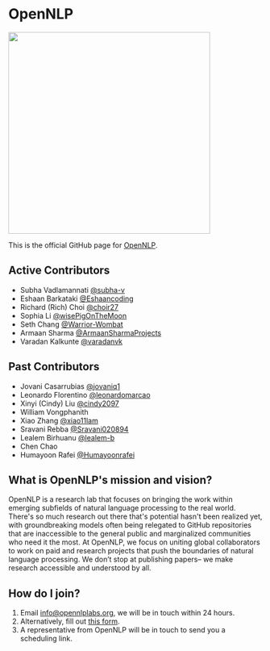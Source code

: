 # OpenNLP
<img src="https://github.com/opennlplabs/.github/assets/71041442/68154003-0356-4ab7-b591-302e15f8041b" width="400">

This is the official GitHub page for [OpenNLP](https://linguisticsjusticeleague.org/). 

## Active Contributors
- Subha Vadlamannati [@subha-v](https://github.com/subha-v)
- Eshaan Barkataki [@Eshaancoding](https://github.com/Eshaancoding)
- Richard (Rich) Choi [@choir27](https://github.com/choir27)
- Sophia Li [@wisePigOnTheMoon](https://github.com/wisePigOnTheMoon)
- Seth Chang [@Warrior-Wombat](https://github.com/Warrior-Wombat)
- Armaan Sharma [@ArmaanSharmaProjects](https://github.com/ArmaanSharmaProjects)
- Varadan Kalkunte [@varadanvk](https://github.com/varadanvk)

## Past Contributors
- Jovani Casarrubias [@jovaniq1](https://github.com/jovaniq1)
- Leonardo Florentino [@leonardomarcao](https://github.com/leonardomarcao)
- Xinyi (Cindy) Liu [@cindy2097](https://github.com/cindy2097) 
- William Vongphanith
- Xiao Zhang [@xiao11lam](https://github.com/xiao11lam)
- Sravani Rebba [@Sravani020894](https://github.com/Sravani020894)
- Lealem Birhuanu [@lealem-b](https://github.com/lealem-b)
- Chen Chao
- Humayoon Rafei [@Humayoonrafei](https://github.com/humayoonrafei)

## What is OpenNLP's mission and vision?
OpenNLP is a research lab that focuses on bringing the work within emerging subfields of natural language processing to the real world.  There's so much research out there that's potential hasn't been realized yet, with groundbreaking models often being relegated to GitHub repositories that are inaccessible to the general public and marginalized communities who need it the most. At OpenNLP, we focus on uniting global collaborators to work on paid and research projects that push the boundaries of natural language processing. We don’t stop at publishing papers– we make research accessible and understood by all.

## How do I join?
1. Email info@opennlplabs.org, we will be in touch within 24 hours.
2. Alternatively, fill out [this form](https://opennlplabs.org/jobs).
3. A representative from OpenNLP will be in touch to send you a scheduling link.
